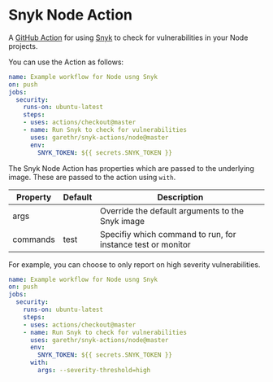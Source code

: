 # Snyk Node Action

A [GitHub Action](https://github.com/features/actions) for using [Snyk](https://snyk.io) to check for
vulnerabilities in your Node projects.

You can use the Action as follows:

```yaml
name: Example workflow for Node usng Snyk 
on: push
jobs:
  security:
    runs-on: ubuntu-latest
    steps:
    - uses: actions/checkout@master
    - name: Run Snyk to check for vulnerabilities
      uses: garethr/snyk-actions/node@master
      env:
        SNYK_TOKEN: ${{ secrets.SNYK_TOKEN }}
```

The Snyk Node Action has properties which are passed to the underlying image. These are
passed to the action using `with`.

| Property | Default | Description |
| --- | --- | --- |
| args |   | Override the default arguments to the Snyk image |
| commands | test | Specifiy which command to run, for instance test or monitor |

For example, you can choose to only report on high severity vulnerabilities.

```yaml
name: Example workflow for Node usng Snyk 
on: push
jobs:
  security:
    runs-on: ubuntu-latest
    steps:
    - uses: actions/checkout@master
    - name: Run Snyk to check for vulnerabilities
      uses: garethr/snyk-actions/node@master
      env:
        SNYK_TOKEN: ${{ secrets.SNYK_TOKEN }}
      with:
        args: --severity-threshold=high
```
